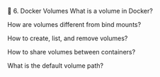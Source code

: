 📁 6. Docker Volumes
What is a volume in Docker?

How are volumes different from bind mounts?

How to create, list, and remove volumes?

How to share volumes between containers?

What is the default volume path?
